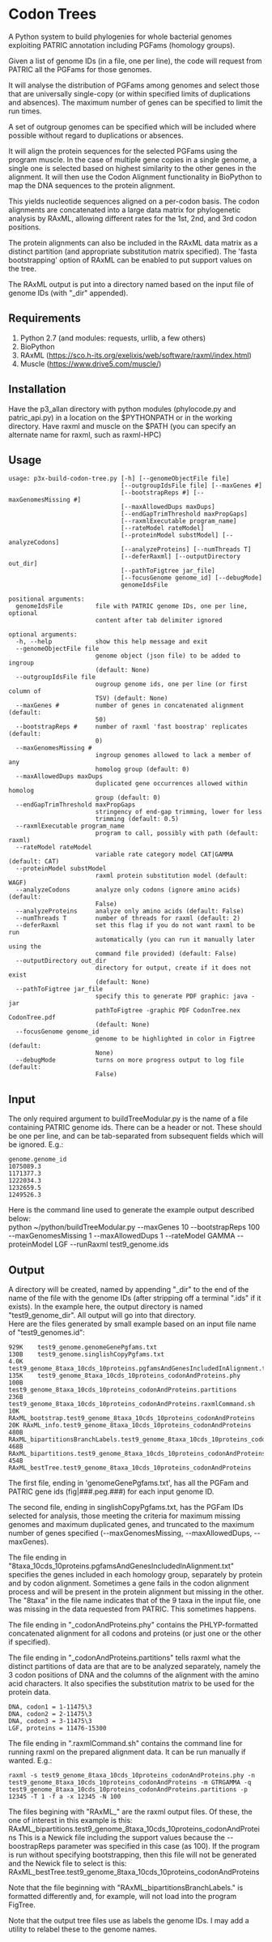 Codon Trees
==========
A Python system to build phylogenies for whole bacterial genomes exploiting PATRIC annotation including PGFams (homology groups).

Given a list of genome IDs (in a file, one per line), the code will request from PATRIC all the PGFams for those genomes.

It will analyse the distribution of PGFams among genomes and select those that are universally single-copy (or within specified limits of duplications and absences).
The maximum number of genes can be specified to limit the run times.

A set of outgroup genomes can be specified which will be included where possible without regard to duplications or absences.

It will align the protein sequences for the selected PGFams using the program muscle.
In the case of multiple gene copies in a single genome, a single one is selected based on highest similarity to the other genes in the alignment.
It will then use the Codon Alignment functionality in BioPython to map the DNA sequences to the protein alignment. 

This yields nucleotide sequences aligned on a per-codon basis.
The codon alignments are concatenated into a large data matrix for phylogenetic analysis by RAxML, allowing different rates for the 
1st, 2nd, and 3rd codon positions.

The protein alignments can also be included in the RAxML data matrix as a distinct partition (and appropriate substitution matrix specified).
The 'fasta bootstrapping' option of RAxML can be enabled to put support values on the tree.

The RAxML output is put into a directory named based on the input file of genome IDs (with "_dir" appended).

Requirements
------------
1. Python 2.7 (and modules: requests, urllib, a few others)
2. BioPython
3. RAxML (https://sco.h-its.org/exelixis/web/software/raxml/index.html)
4. Muscle (https://www.drive5.com/muscle/)

Installation
------------
Have the p3_allan directory with python modules (phylocode.py and patric_api.py)
in a location on the $PYTHONPATH or in the working directory.
Have raxml and muscle on the $PATH (you can specify an alternate name for raxml, such as raxml-HPC)

Usage
-----
```
usage: p3x-build-codon-tree.py [-h] [--genomeObjectFile file]
                               [--outgroupIdsFile file] [--maxGenes #]
                               [--bootstrapReps #] [--maxGenomesMissing #]
                               [--maxAllowedDups maxDups]
                               [--endGapTrimThreshold maxPropGaps]
                               [--raxmlExecutable program_name]
                               [--rateModel rateModel]
                               [--proteinModel substModel] [--analyzeCodons]
                               [--analyzeProteins] [--numThreads T]
                               [--deferRaxml] [--outputDirectory out_dir]
                               [--pathToFigtree jar_file]
                               [--focusGenome genome_id] [--debugMode]
                               genomeIdsFile

positional arguments:
  genomeIdsFile         file with PATRIC genome IDs, one per line, optional
                        content after tab delimiter ignored

optional arguments:
  -h, --help            show this help message and exit
  --genomeObjectFile file
                        genome object (json file) to be added to ingroup
                        (default: None)
  --outgroupIdsFile file
                        ougroup genome ids, one per line (or first column of
                        TSV) (default: None)
  --maxGenes #          number of genes in concatenated alignment (default:
                        50)
  --bootstrapReps #     number of raxml 'fast boostrap' replicates (default:
                        0)
  --maxGenomesMissing #
                        ingroup genomes allowed to lack a member of any
                        homolog group (default: 0)
  --maxAllowedDups maxDups
                        duplicated gene occurrences allowed within homolog
                        group (default: 0)
  --endGapTrimThreshold maxPropGaps
                        stringency of end-gap trimming, lower for less
                        trimming (default: 0.5)
  --raxmlExecutable program_name
                        program to call, possibly with path (default: raxml)
  --rateModel rateModel
                        variable rate category model CAT|GAMMA (default: CAT)
  --proteinModel substModel
                        raxml protein substitution model (default: WAGF)
  --analyzeCodons       analyze only codons (ignore amino acids) (default:
                        False)
  --analyzeProteins     analyze only amino acids (default: False)
  --numThreads T        number of threads for raxml (default: 2)
  --deferRaxml          set this flag if you do not want raxml to be run
                        automatically (you can run it manually later using the
                        command file provided) (default: False)
  --outputDirectory out_dir
                        directory for output, create if it does not exist
                        (default: None)
  --pathToFigtree jar_file
                        specify this to generate PDF graphic: java -jar
                        pathToFigtree -graphic PDF CodonTree.nex CodonTree.pdf
                        (default: None)
  --focusGenome genome_id
                        genome to be highlighted in color in Figtree (default:
                        None)
  --debugMode           turns on more progress output to log file (default:
                        False)
```

Input
-----
The only required argument to buildTreeModular.py is the name of a file containing PATRIC genome ids.
There can be a header or not.
These should be one per line, and can be tab-separated from subsequent fields which will be ignored.
E.g.:  
```
genome.genome_id  
1075089.3  
1171377.3  
1222034.3  
1232659.5  
1249526.3  
```

Here is the command line used to generate the example output described below:  
 python ~/python/buildTreeModular.py --maxGenes 10 --bootstrapReps 100 --maxGenomesMissing 1 --maxAllowedDups 1 --rateModel GAMMA --proteinModel LGF --runRaxml test9_genome.ids 

Output
------
A directory will be created, named by appending "_dir" to the end of the name of the file with the genome IDs (after stripping off a terminal ".ids" if it exists). In the example here, the output directory is named "test9_genome_dir".
All output will go into that directory.  
Here are the files generated by small example based on an input file name of "test9_genomes.id":

```
929K	test9_genome.genomeGenePgfams.txt  
130B	test9_genome.singlishCopyPgfams.txt  
4.0K	test9_genome_8taxa_10cds_10proteins.pgfamsAndGenesIncludedInAlignment.txt  
135K	test9_genome_8taxa_10cds_10proteins_codonAndProteins.phy  
100B	test9_genome_8taxa_10cds_10proteins_codonAndProteins.partitions  
236B	test9_genome_8taxa_10cds_10proteins_codonAndProteins.raxmlCommand.sh  
10K	RAxML_bootstrap.test9_genome_8taxa_10cds_10proteins_codonAndProteins  
20K	RAxML_info.test9_genome_8taxa_10cds_10proteins_codonAndProteins  
480B	RAxML_bipartitionsBranchLabels.test9_genome_8taxa_10cds_10proteins_codonAndProteins  
468B	RAxML_bipartitions.test9_genome_8taxa_10cds_10proteins_codonAndProteins  
454B	RAxML_bestTree.test9_genome_8taxa_10cds_10proteins_codonAndProteins  
```

The first file, ending in 'genomeGenePgfams.txt', has all the PGFam and PATRIC gene ids (fig|###.peg.###) for each input genome ID.

The second file, ending in singlishCopyPgfams.txt, has the PGFam IDs selected for analysis, those meeting the criteria for maximum missing genomes and maximum duplicated genes, and truncated to the maximum number of genes specified (--maxGenomesMissing, --maxAllowedDups, --maxGenes).

The file ending in "8taxa_10cds_10proteins.pgfamsAndGenesIncludedInAlignment.txt" specifies the genes included in each homology group, separately by protein and by codon alignment. Sometimes a gene fails in the codon alignment process and will be present in the protein alignment but missing in the other.
The "8taxa" in the file name indicates that of the 9 taxa in the input file, one was missing in the data requested from PATRIC. This sometimes happens.

The file ending in "_codonAndProteins.phy" contains the PHLYP-formatted concatenated alignment for all codons and proteins (or just one or the other if specified). 

The file ending in "_codonAndProteins.partitions" tells raxml what the distinct partitions of data are that are to be analyzed separately, namely the 3 codon positions of DNA and the columns of the alignment with the amino acid characters. It also specifies the substitution matrix to be used for the protein data.

```
DNA, codon1 = 1-11475\3  
DNA, codon2 = 2-11475\3  
DNA, codon3 = 3-11475\3  
LGF, proteins = 11476-15300  
```

The file ending in ".raxmlCommand.sh" contains the command line for running raxml on the prepared alignment data. It can be run manually if wanted. E.g.:

```
raxml -s test9_genome_8taxa_10cds_10proteins_codonAndProteins.phy -n test9_genome_8taxa_10cds_10proteins_codonAndProteins -m GTRGAMMA -q test9_genome_8taxa_10cds_10proteins_codonAndProteins.partitions -p 12345 -T 1 -f a -x 12345 -N 100
```

The files begining with "RAxML_" are the raxml output files. Of these, the one of interest in this example is this:
RAxML_bipartitions.test9_genome_8taxa_10cds_10proteins_codonAndProteins
This is a Newick file including the support values because the --boostrapReps parameter was specified in this case (as 100).
If the program is run without specifying bootstrapping, then this file will not be generated and the Newick file to select is this:
RAxML_bestTree.test9_genome_8taxa_10cds_10proteins_codonAndProteins

Note that the file beginning with "RAxML_bipartitionsBranchLabels." is formatted differently and, for example, will not load into the program FigTree.

Note that the output tree files use as labels the genome IDs. I may add a utility to relabel these to the genome names.
